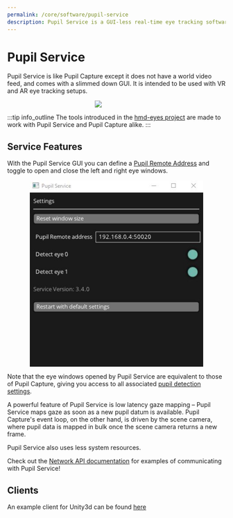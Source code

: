 ```yaml
---
permalink: /core/software/pupil-service
description: Pupil Service is a GUI-less real-time eye tracking software used primarily with Pupil Labs VR/AR eye tracking add-ons. 
---
```


# Pupil Service
Pupil Service is like Pupil Capture except it does not have a world video feed, and comes with a slimmed down GUI. 
It is intended to be used with VR and AR eye tracking setups.

<div class="pb-4">
  <img src="../../media/core/icons/ps.png"style="display:flex;margin:0 auto;width:100px;">
</div>

:::tip
<v-icon large color="info">info_outline</v-icon>
The tools introduced in the [hmd-eyes project](https://github.com/pupil-labs/hmd-eyes) are made to work with Pupil Service and Pupil Capture alike.
:::

## Service Features
With the Pupil Service GUI you can define a [Pupil Remote Address](/developer/core/network-api/#pupil-remote)
and toggle to open and close the left and right eye windows.

<div class="pb-4">
  <img src="../../media/core/imgs/ps-gui.jpg" style="display:flex;margin:0 auto;width:400px">
</div>

Note that the eye windows opened by Pupil Service are equivalent to those of Pupil Capture, giving you access to all
associated [pupil detection settings](/core/software/pupil-capture/#fine-tuning-pupil-detection).

A powerful feature of Pupil Service is low latency gaze mapping – Pupil Service maps gaze as soon as a new pupil datum 
is available. Pupil Capture's event loop, on the other hand, is driven by the scene camera, where pupil data is mapped in 
bulk once the scene camera returns a new frame. 

Pupil Service also uses less system resources. 

Check out the [Network API documentation](/developer/core/network-api/#communicating-with-pupil-service) for examples of 
communicating with Pupil Service!

## Clients
An example client for Unity3d can be found [here](https://github.com/pupil-labs/hmd-eyes/releases/latest)
